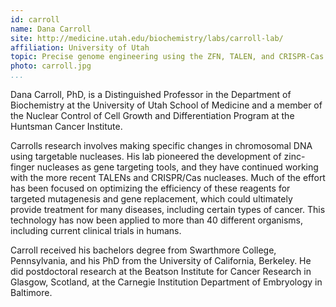 ```yaml
---
id: carroll
name: Dana Carroll
site: http://medicine.utah.edu/biochemistry/labs/carroll-lab/
affiliation: University of Utah
topic: Precise genome engineering using the ZFN, TALEN, and CRISPR-Cas platforms
photo: carroll.jpg
...
```


Dana Carroll, PhD, is a Distinguished Professor in the Department of
Biochemistry at the University of Utah School of Medicine and a member of the
Nuclear Control of Cell Growth and Differentiation Program at the Huntsman
Cancer Institute.

Carrolls research involves making specific changes in chromosomal DNA using
targetable nucleases. His lab pioneered the development of zinc-finger
nucleases as gene targeting tools, and they have continued working with the
more recent TALENs and CRISPR/Cas nucleases. Much of the effort has been
focused on optimizing the efficiency of these reagents for targeted mutagenesis
and gene replacement, which could ultimately provide treatment for many
diseases, including certain types of cancer. This technology has now been
applied to more than 40 different organisms, including current clinical trials
in humans.

Carroll received his bachelors degree from Swarthmore College, Pennsylvania,
and his PhD from the University of California, Berkeley. He did postdoctoral
research at the Beatson Institute for Cancer Research in Glasgow, Scotland, at
the Carnegie Institution Department of Embryology in Baltimore.
